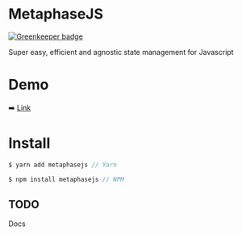 # MetaphaseJS

[![Greenkeeper badge](https://badges.greenkeeper.io/YagoLopez/metaphasejs.svg)](https://greenkeeper.io/)

Super easy, efficient and agnostic state management for Javascript

# Demo

:arrow_right: [Link](https://github.com/YagoLopez/metaphasejs-react-demo)

# Install

```javascript
$ yarn add metaphasejs // Yarn

$ npm install metaphasejs // NPM
```



## TODO

Docs